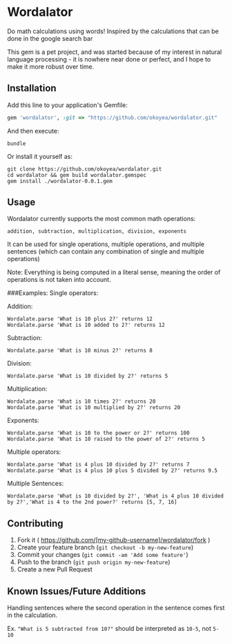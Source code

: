 # Wordalator

Do math calculations using words! Inspired by the calculations that can be done in the google search bar

This gem is a pet project, and was started because of my interest in natural language processing - it is nowhere near done or perfect, and I hope to make it more robust over time.

## Installation

Add this line to your application's Gemfile:

```ruby
gem 'wordalator', :git => "https://github.com/okoyea/wordalator.git"
```

And then execute:

    bundle

Or install it yourself as:

    git clone https://github.com/okoyea/wordalator.git
    cd wordalator && gem build wordalator.gemspec
    gem install ./wordalator-0.0.1.gem

## Usage

Wordalator currently supports the most common math operations:
```
addition, subtraction, multiplication, division, exponents
```
It can be used for single operations, multiple operations, and multiple sentences (which can contain any combination of single and multiple operations)

Note: Everything is being computed in a literal sense, meaning the order of operations is not taken into account.

###Examples:
Single operators:

Addition:
```
Wordalate.parse 'What is 10 plus 2?' returns 12
Wordalate.parse 'What is 10 added to 2?' returns 12
```
Subtraction:
```
Wordalate.parse 'What is 10 minus 2?' returns 8
```
Division:
```
Wordalate.parse 'What is 10 divided by 2?' returns 5
```
Multiplication:
```
Wordalate.parse 'What is 10 times 2?' returns 20
Wordalate.parse 'What is 10 multiplied by 2?' returns 20
```
Exponents:
```
Wordalate.parse 'What is 10 to the power or 2?' returns 100
Wordalate.parse 'What is 10 raised to the power of 2?' returns 5
```
Multiple operators:
```
Wordalate.parse 'What is 4 plus 10 divided by 2?' returns 7
Wordalate.parse 'What is 4 plus 10 plus 5 divided by 2?' returns 9.5
```
Multiple Sentences:
```
Wordalate.parse 'What is 10 divided by 2?', 'What is 4 plus 10 divided by 2?','What is 4 to the 2nd power?' returns [5, 7, 16]
```
## Contributing

1. Fork it ( https://github.com/[my-github-username]/wordalator/fork )
2. Create your feature branch (`git checkout -b my-new-feature`)
3. Commit your changes (`git commit -am 'Add some feature'`)
4. Push to the branch (`git push origin my-new-feature`)
5. Create a new Pull Request

## Known Issues/Future Additions

Handling sentences where the second operation in the sentence comes first in the calculation.

Ex. `"What is 5 subtracted from 10?"` should be interpreted as `10-5`, not `5-10`
